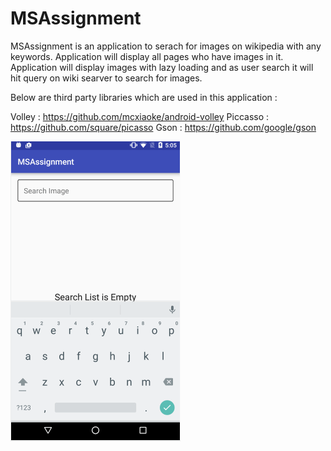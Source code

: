 # MSAssignment

MSAssignment is an application to serach for images on wikipedia with any keywords. Application will display all pages who have images in it.
Application will display images with lazy loading and as user search it will hit query on wiki searver to search for images.

Below are third party libraries which are used in this application :

Volley : https://github.com/mcxiaoke/android-volley
Piccasso : https://github.com/square/picasso
Gson : https://github.com/google/gson

![](https://github.com/chenky2981988/MSAssignment/blob/master/MSAssignment.gif)